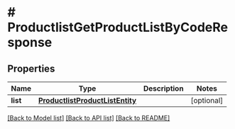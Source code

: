 # # ProductlistGetProductListByCodeResponse


## Properties 


Name | Type | Description | Notes
------------ | ------------- | ------------- | -------------
**list**| [**ProductlistProductListEntity**](ProductlistProductListEntity.md) |   | [optional]


[[Back to Model list]](../../README.md#models) [[Back to API list]](../../README.md#endpoints) [[Back to README]](../../README.md)

